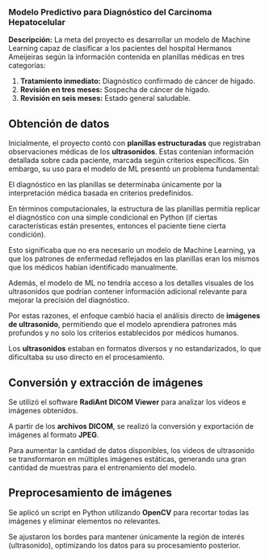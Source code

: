 ### Modelo Predictivo para Diagnóstico del Carcinoma Hepatocelular
**Descripción:** La meta del proyecto es desarrollar un modelo de Machine Learning capaz de clasificar a los pacientes del hospital Hermanos Ameijeiras según la información contenida en planillas médicas en tres categorías:

1. **Tratamiento inmediato:** Diagnóstico confirmado de cáncer de hígado.
2. **Revisión en tres meses:** Sospecha de cáncer de hígado.
3. **Revisión en seis meses:** Estado general saludable.

## Obtención de datos
Inicialmente, el proyecto contó con **planillas estructuradas** que registraban observaciones médicas de los **ultrasonidos**. Estas contenían información detallada sobre cada paciente, marcada según criterios específicos. Sin embargo, su uso para el modelo de ML presentó un problema fundamental:

El diagnóstico en las planillas se determinaba únicamente por la interpretación médica basada en criterios predefinidos.

En términos computacionales, la estructura de las planillas permitía replicar el diagnóstico con una simple condicional en Python (if ciertas características están presentes, entonces el paciente tiene cierta condición).

Esto significaba que no era necesario un modelo de Machine Learning, ya que los patrones de enfermedad reflejados en las planillas eran los mismos que los médicos habían identificado manualmente.

Además, el modelo de ML no tendría acceso a los detalles visuales de los ultrasonidos que podrían contener información adicional relevante para mejorar la precisión del diagnóstico.

Por estas razones, el enfoque cambió hacia el análisis directo de **imágenes de ultrasonido**, permitiendo que el modelo aprendiera patrones más profundos y no solo los criterios establecidos por médicos humanos.

Los **ultrasonidos** estaban en formatos diversos y no estandarizados, lo que dificultaba su uso directo en el procesamiento.

## Conversión y extracción de imágenes
Se utilizó el software **RadiAnt DICOM Viewer** para analizar los videos e imágenes obtenidos.

A partir de los **archivos DICOM**, se realizó la conversión y exportación de imágenes al formato **JPEG**.

Para aumentar la cantidad de datos disponibles, los videos de ultrasonido se transformaron en múltiples imágenes estáticas, generando una gran cantidad de muestras para el entrenamiento del modelo.

## Preprocesamiento de imágenes
Se aplicó un script en Python utilizando **OpenCV** para recortar todas las imágenes y eliminar elementos no relevantes.

Se ajustaron los bordes para mantener únicamente la región de interés (ultrasonido), optimizando los datos para su procesamiento posterior.
